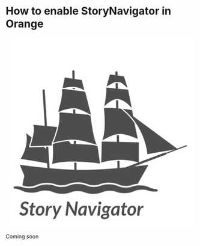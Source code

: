 How to enable StoryNavigator in Orange
=======
![](../../doc/widgets/images/storynavigator_logo.png)


Coming soon